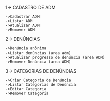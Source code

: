
1-> CADASTRO DE ADM  

    ->Cadastrar ADM
    ->Listar ADM
    ->Atualizar ADM
    ->Remover ADM

2-> DENÚNCIAS
    
    ->Denúncia anônima
    ->Listar denúncias (area adm)
    ->Atualizar progresso de denúncia (area ADM)
    ->Remover Denúncia (area ADM)

3-> CATEGORIAS DE DENÚNCIAS

    ->Criar Categoria de Denúncia
    ->Listar Categorias de Denúncia
    ->Editar Categoria
    ->Remover Categoria
